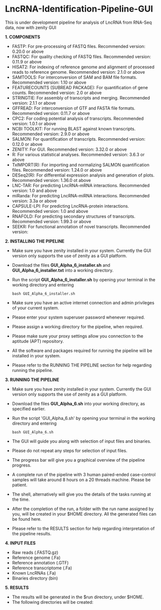 # LncRNA-Identification-Pipeline-GUI
This is under development pipeline for analysis of LncRNA from RNA-Seq data, now with zenity GUI

<!-- MANUAL -->

**1. COMPONENTS**
- FASTP: For pre-processing of FASTQ files. Recommended version: 0.20.0 or above
- FASTQC: For quality checking of FASTQ files. Recommended version: 0.11.9 or above
- HISAT2: For indexing of reference genome and alignment of processed reads to reference genome. Recommended version: 2.1.0 or above
- SAMTOOLS: For interconversion of SAM and BAM file formats. Recommended version: 1.10 or above
- FEATURECOUNTS (SUBREAD PACKAGE): For quantification of gene counts. Recommended version: 2.0 or above
- STRINGTIE: For assembly of transcripts and merging. Recommended version: 2.1.1 or above
- GFFREAD: For interconversion of GTF and FASTA file formats. Recommended version: 0.11.7 or above
- CPC2: For coding potential analysis of transcripts. Recommended version: 1.0.1 or above
- NCBI TOOLKIT: For running BLAST against known transcripts. Recommended version: 2.9.0 or above
- SALMON: For quantification of transcripts. Recommended version: 0.12.0 or above
- ZENITY: For GUI. Recommended version: 3.32.0 or above
- R: For various statistical analyses. Recommended version: 3.6.3 or above
- TxIMPORT(R): For importing and normalizing SALMON quantification files. Recommended version: 1.24.0 or above
- DESeq2(R): For differential expression analysis and generation of plots. Recommended version: 1.36.0 ot above
- LNC-TAR: For predicting LncRNA-mRNA interactions. Recommended version: 1.0 and above
- miRanda: For predicting LncRNA-miRNA interactions. Recommended version: 3.3a or above
- CAPSULE-LPI: For predicting LncRNA-protein interactions. Recommended version: 1.0 and above
- RNAFOLD: For predicting secondary structures of transcripts. Recommended version: 1.99.3 or above
- SEEKR: For functional annotation of novel transcripts. Recommended version: 

**2. INSTALLING THE PIPELINE**
- Make sure you have zenity installed in your system. Currently the GUI version only supports the use of zenity as a GUI platform.
- Download the files **GUI_Alpha_6_installer.sh** and **GUI_Alpha_6_installer.txt** into a working directory.
- Run the script **GUI_Alpha_6_installer.sh** by opening your terminal in the working directory and entering 

  ```
  bash GUI_Alpha_6_installer.sh
  ```
- Make sure you have an active internet connection and admin privileges of your current system.
- Please enter your system superuser password whenever required.
- Please assign a working directory for the pipeline, when required.
- Please make sure your proxy settings allow you connection to the aptitude (APT) repository.
- All the software and packages required for running the pipeline will be installed in your system.
- Please refer to the RUNNING THE PIPELINE section for help regarding running the pipeline.

**3. RUNNING THE PIPELINE**
- Make sure you have zenity installed in your system. Currently the GUI version only supports the use of zenity as a GUI platform.
- Download the files **GUI_Alpha_6.sh** into your working directory, as specified earlier.
- Run the script 'GUI_Alpha_6.sh' by opening your terminal in the working directory and entering 

  ```
  bash GUI_Alpha_6.sh
  ```
- The GUI will guide you along with selection of input files and binaries.
- Please do not repeat any steps for selection of input files. 
- The progress bar will give you a graphical overview of the pipeline progress.
- A complete run of the pipeline with 3 human paired-ended case-control samples will take around 8 hours on a 20 threads machine. Please be patient.
- The shell, alternatively will give you the details of the tasks running at the time.
- After the completion of the run, a folder with the run name assigned by you, will be created in your $HOME directory. All the generated files can be found here.
- Please refer to the RESULTS section for help regarding interpretation of the pipeline results.

**4. INPUT FILES**
- Raw reads (.FASTQ.gz)
- Reference genome (.Fa)
- Reference annotation (.GTF)
- Reference transcriptome (.Fa)
- Known LncRNAs (.Fa)
- Binaries directory (bin)

**5. RESULTS**
- The results will be generated in the $run directory, under $HOME.
- The following directories will be created:

